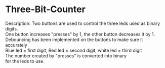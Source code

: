 # Three-Bit-Counter
Description: Two buttons are used to control the three leds used as binary digits.<br />
One button increases "presses" by 1, the other button decreases it by 1.<br />
Debouncing has been implemented on the buttons to make sure it accurately <br />
Blue led = first digit, Red led = second digit, white led = third digit<br />
The number created by "presses" is converted into binary<br />
for the leds to use.
